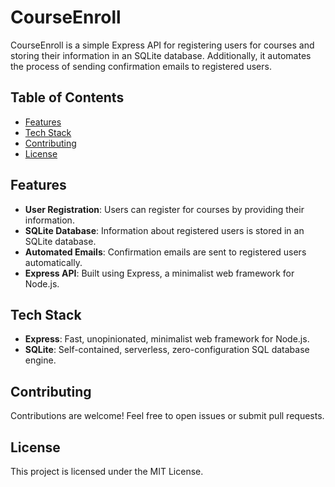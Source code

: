 # CourseEnroll

CourseEnroll is a simple Express API for registering users for courses and storing their information in an SQLite database. Additionally, it automates the process of sending confirmation emails to registered users.

## Table of Contents
- [Features](#features)
- [Tech Stack](#tech-stack)
- [Contributing](#contributing)
- [License](#license)

## Features
- **User Registration**: Users can register for courses by providing their information.
- **SQLite Database**: Information about registered users is stored in an SQLite database.
- **Automated Emails**: Confirmation emails are sent to registered users automatically.
- **Express API**: Built using Express, a minimalist web framework for Node.js.

## Tech Stack
- **Express**: Fast, unopinionated, minimalist web framework for Node.js.
- **SQLite**: Self-contained, serverless, zero-configuration SQL database engine.

## Contributing
Contributions are welcome! Feel free to open issues or submit pull requests.

## License
This project is licensed under the MIT License.


